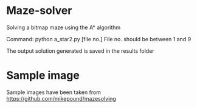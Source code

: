 # Maze-solver
Solving a bitmap maze using the A* algorithm

Command: python a_star2.py [file no.]
File no. should be between 1 and 9

The output solution generated is saved in the results folder

# Sample image
Sample images have been taken from https://github.com/mikepound/mazesolving
